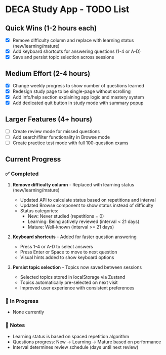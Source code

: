 # DECA Study App - TODO List

## Quick Wins (1-2 hours each)
- [x] Remove difficulty column and replace with learning status (new/learning/mature)
- [x] Add keyboard shortcuts for answering questions (1-4 or A-D)
- [x] Save and persist topic selection across sessions

## Medium Effort (2-4 hours)
- [x] Change weekly progress to show number of questions learned
- [x] Redesign study page to be single-page without scrolling
- [x] Add info/help section explaining app logic and mastery system
- [x] Add dedicated quit button in study mode with summary popup

## Larger Features (4+ hours)
- [ ] Create review mode for missed questions
- [ ] Add search/filter functionality in Browse mode
- [ ] Create practice test mode with full 100-question exams

## Current Progress

### ✅ Completed
1. **Remove difficulty column** - Replaced with learning status (new/learning/mature)
   - Updated API to calculate status based on repetitions and interval
   - Updated Browse component to show status instead of difficulty
   - Status categories:
     - New: Never studied (repetitions = 0)
     - Learning: Being actively reviewed (interval < 21 days)
     - Mature: Well-known (interval >= 21 days)

2. **Keyboard shortcuts** - Added for faster question answering
   - Press 1-4 or A-D to select answers
   - Press Enter or Space to move to next question
   - Visual hints added to show keyboard options

3. **Persist topic selection** - Topics now saved between sessions
   - Selected topics stored in localStorage via Zustand
   - Topics automatically pre-selected on next visit
   - Improved user experience with consistent preferences

### 🚧 In Progress
- None currently

### 📝 Notes
- Learning status is based on spaced repetition algorithm
- Questions progress: New → Learning → Mature based on performance
- Interval determines review schedule (days until next review)